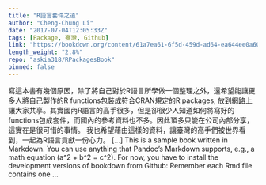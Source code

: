 ```yaml
---
title: "R語言套件之道"
author: "Cheng-Chung Li"
date: "2017-07-04T12:05:33Z"
tags: [Package, 臺灣, Github]
link: "https://bookdown.org/content/61a7ea61-6f5d-459d-ad64-ea644ee0a607/"
length_weight: "2.8%"
repo: "askia318/RPackagesBook"
pinned: false
---
```


寫這本書有幾個原因，除了將自己對於R語言所學做一個整理之外，還希望能讓更多人將自己製作的R functions包裝成符合CRAN規定的R packages, 放到網路上讓大家共享。其實國內R語言的高手很多，但是卻很少人知道如何將寫好的functions包成套件，而國內的參考資料也不多。因此頂多只能在公司內部分享，這實在是很可惜的事情。 我也希望藉由這樣的資料，讓臺灣的高手們被世界看到，一起為R語言貢獻一份心力。 [...] This is a sample book written in Markdown. You can use anything that Pandoc’s Markdown supports, e.g., a math equation \(a^2 + b^2 = c^2\). For now, you have to install the development versions of bookdown from Github: Remember each Rmd file contains one ...
